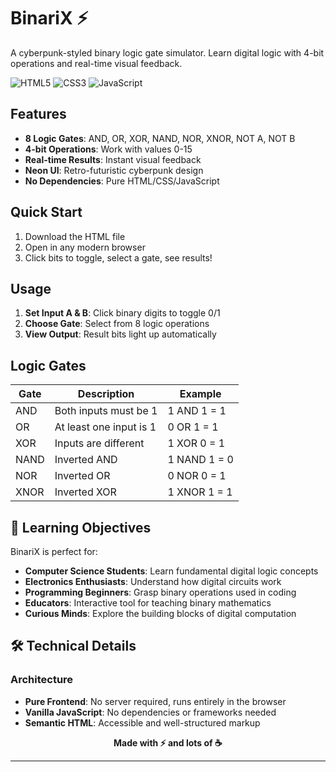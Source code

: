 # BinariX ⚡

A cyberpunk-styled binary logic gate simulator. Learn digital logic with 4-bit operations and real-time visual feedback.

![HTML5](https://img.shields.io/badge/HTML5-E34F26?logo=html5&logoColor=white) ![CSS3](https://img.shields.io/badge/CSS3-1572B6?logo=css3&logoColor=white) ![JavaScript](https://img.shields.io/badge/JavaScript-F7DF1E?logo=javascript&logoColor=black)

## Features

- **8 Logic Gates**: AND, OR, XOR, NAND, NOR, XNOR, NOT A, NOT B
- **4-bit Operations**: Work with values 0-15
- **Real-time Results**: Instant visual feedback
- **Neon UI**: Retro-futuristic cyberpunk design
- **No Dependencies**: Pure HTML/CSS/JavaScript

## Quick Start

1. Download the HTML file
2. Open in any modern browser
3. Click bits to toggle, select a gate, see results!

## Usage

1. **Set Input A & B**: Click binary digits to toggle 0/1
2. **Choose Gate**: Select from 8 logic operations  
3. **View Output**: Result bits light up automatically

## Logic Gates

| Gate | Description | Example |
|------|-------------|---------|
| AND | Both inputs must be 1 | 1 AND 1 = 1 |
| OR | At least one input is 1 | 0 OR 1 = 1 |
| XOR | Inputs are different | 1 XOR 0 = 1 |
| NAND | Inverted AND | 1 NAND 1 = 0 |
| NOR | Inverted OR | 0 NOR 0 = 1 |
| XNOR | Inverted XOR | 1 XNOR 1 = 1 |


## 🎯 Learning Objectives

BinariX is perfect for:

- **Computer Science Students**: Learn fundamental digital logic concepts
- **Electronics Enthusiasts**: Understand how digital circuits work
- **Programming Beginners**: Grasp binary operations used in coding
- **Educators**: Interactive tool for teaching binary mathematics
- **Curious Minds**: Explore the building blocks of digital computation

## 🛠️ Technical Details

### Architecture
- **Pure Frontend**: No server required, runs entirely in the browser
- **Vanilla JavaScript**: No dependencies or frameworks needed
- **Semantic HTML**: Accessible and well-structured markup


<div align="center">

**Made with ⚡ and lots of ☕**
</div>

---
